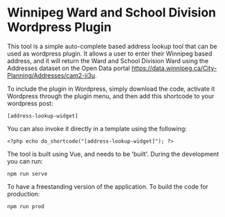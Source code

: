 # Winnipeg Ward and School Division Wordpress Plugin

This tool is a simple auto-complete based address lookup tool that can be used as wordpress plugin. It allows a user to enter their Winnipeg based address, and it will return the Ward and School Division Ward using the Addresses dataset on the Open Data portal <https://data.winnipeg.ca/City-Planning/Addresses/cam2-ii3u>.

To include the plugin in Wordpress, simply download the code, activate it Wordpress through the plugin menu, and then add this shortcode to your wordpress post:

`[address-lookup-widget]`

You can also invoke it directly in a template using the following:

`<?php echo do_shortcode("[address-lookup-widget]"); ?>`

The tool is built using Vue, and needs to be 'built'. During the development you can run:

`npm run serve`

To have a freestanding version of the application.  To build the code for production:

`npm run prod`

